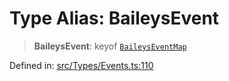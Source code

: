 # Type Alias: BaileysEvent

> **BaileysEvent**: keyof [`BaileysEventMap`](BaileysEventMap.md)

Defined in: [src/Types/Events.ts:110](https://github.com/Fokusdotid/bail/blob/043003e0dc220c8f52aef36f90c7026f3a192427/src/Types/Events.ts#L110)

